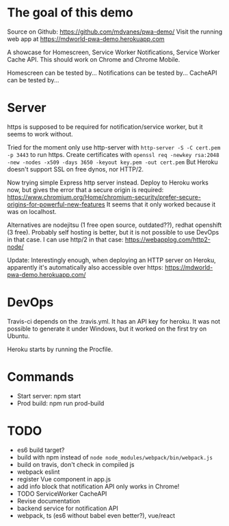 # The goal of this demo

Source on Github: https://github.com/mdvanes/pwa-demo/
Visit the running web app at https://mdworld-pwa-demo.herokuapp.com

A showcase for Homescreen, Service Worker Notifications, Service Worker Cache API.
This should work on Chrome and Chrome Mobile.

Homescreen can be tested by...
Notifications can be tested by...
CacheAPI can be tested by...


# Server

https is supposed to be required for notification/service worker, but it seems to work without.

Tried for the moment only use http-server with `http-server -S -C cert.pem -p 3443` to run https.
Create certificates with `openssl req -newkey rsa:2048 -new -nodes -x509 -days 3650 -keyout key.pem -out cert.pem`
But Heroku doesn't support SSL on free dynos, nor HTTP/2.

Now trying simple Express http server instead. Deploy to Heroku works now, but gives the error that a secure origin is required: https://www.chromium.org/Home/chromium-security/prefer-secure-origins-for-powerful-new-features It seems that it only worked because it was on localhost.

Alternatives are nodejitsu (1 free open source, outdated??), redhat openshift (3 free).
Probably self hosting is better, but it is not possible to use DevOps in that case. I can use http/2 in that case: https://webapplog.com/http2-node/

Update: Interestingly enough, when deploying an HTTP server on Heroku, apparently it's automatically also accessible over https: https://mdworld-pwa-demo.herokuapp.com/


# DevOps

Travis-ci depends on the .travis.yml. It has an API key for heroku. It was not possible to generate it under Windows, but it worked on the first try on Ubuntu.

Heroku starts by running the Procfile.


# Commands

* Start server: npm start
* Prod build: npm run prod-build


# TODO

* es6 build target?
* build with npm instead of `node node_modules/webpack/bin/webpack.js`
* build on travis, don't check in compiled js
* webpack eslint
* register Vue component in app.js
* add info block that notification API only works in Chrome!
* TODO ServiceWorker CacheAPI
* Revise documentation
* backend service for notification API
* webpack, ts (es6 without babel even better?), vue/react